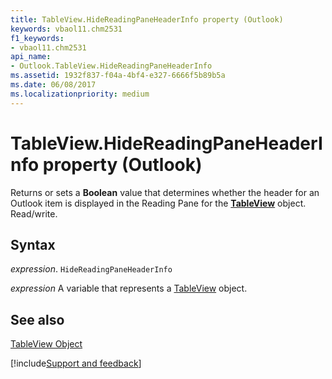 ```yaml
---
title: TableView.HideReadingPaneHeaderInfo property (Outlook)
keywords: vbaol11.chm2531
f1_keywords:
- vbaol11.chm2531
api_name:
- Outlook.TableView.HideReadingPaneHeaderInfo
ms.assetid: 1932f837-f04a-4bf4-e327-6666f5b89b5a
ms.date: 06/08/2017
ms.localizationpriority: medium
---
```



# TableView.HideReadingPaneHeaderInfo property (Outlook)

Returns or sets a **Boolean** value that determines whether the header for an Outlook item is displayed in the Reading Pane for the **[TableView](Outlook.TableView.md)** object. Read/write.


## Syntax

_expression_. `HideReadingPaneHeaderInfo`

_expression_ A variable that represents a [TableView](Outlook.TableView.md) object.


## See also


[TableView Object](Outlook.TableView.md)

[!include[Support and feedback](~/includes/feedback-boilerplate.md)]